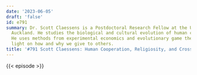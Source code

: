 ```yaml
---
date: '2023-06-05'
draft: 'false'
id: e791
summary: Dr. Scott Claessens is a Postdoctoral Research Fellow at the University of
  Auckland. He studies the biological and cultural evolution of human cooperation.
  He uses methods from experimental economics and evolutionary game theory to shed
  light on how and why we give to others.
title: '#791 Scott Claessens: Human Cooperation, Religiosity, and Cross-National Analyses'
---
```

{{< episode >}}
